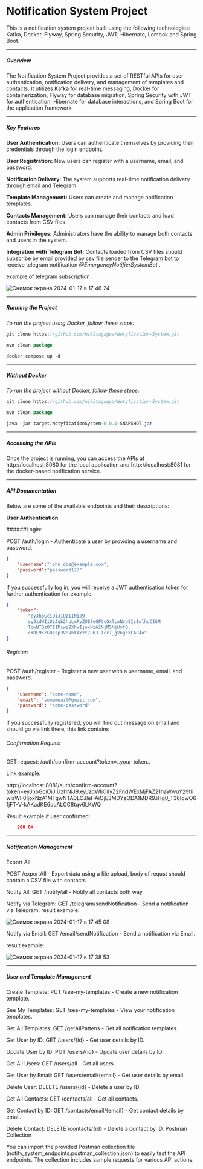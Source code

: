 # Notification System Project

This is a notification system project built using the following technologies: Kafka, Docker, Flyway, Spring Security, JWT, Hibernate, Lombok and Spring Boot.

---
##### Overview

The Notification System Project provides a set of RESTful APIs for user authentication, notification delivery, and management of templates and contacts. It utilizes Kafka for real-time messaging, Docker for containerization, Flyway for database migration, Spring Security with JWT for authentication, Hibernate for database interactions, and Spring Boot for the application framework.

---

##### Key Features

**User Authentication:** Users can authenticate themselves by providing their credentials through the login endpoint.

**User Registration:** New users can register with a username, email, and password.

**Notification Delivery:** The system supports real-time notification delivery through email and Telegram.

**Template Management:** Users can create and manage notification templates.

**Contacts Management:** Users can manage their contacts and load contacts from CSV files.

**Admin Privileges:** Administrators have the ability to manage both contacts and users in the system.

**Integration with Telegram Bot:** Contacts loaded from CSV files should subscribe by email provided by csv file sender to the Telegram bot to receive telegram notification *@EmergencyNotifierSystemBot* .

example of telegram subscription :

![Снимок экрана 2024-01-17 в 17 46 24](https://github.com/nikitagagua/Notyfication-System/assets/110698480/7a5e641a-fd33-4a5d-94c7-84419bcc044f)


----
##### Running the Project

*To run the project using Docker, follow these steps:*

```java
git clone https://github.com/nikitagagua/Notyfication-System.git

mvn clean package

docker-compose up -d
```
---

##### Without Docker
*To run the project without Docker, follow these steps:*

```java
git clone https://github.com/nikitagagua/Notyfication-System.git

mvn clean package

java -jar target/NotyficationSystem-0.0.1-SNAPSHOT.jar

```

----

##### Accessing the APIs

Once the project is running, you can access the APIs at http://localhost:8080 for the local application and http://localhost:8081 for the docker-based notification service.

---

##### API Documentation

Below are some of the available endpoints and their descriptions:

**User Authentication**

######Login:

POST /auth/login - Authenticate a user by providing a username and password.

```json
{
    "username":"john.doe@example.com",
    "password":"password123"
}
```

If you successfully log in, you will receive a JWT authentication token for further authentication
for example:

```json
{
    "token":
        "eyJhbGciOiJIUzI1NiJ9.
        eyJzdWIiOiJqb2huLmRvZUBleGFtcGxlLmNvbSIsImlhdCI6M
        TcwNTQzOTI1MiwiZXhwIjoxNzA2NjM5MjUyfQ.
        cmDE9KrGHksp3VRVht4Yzt7ubJ-Icr7_gV6gcXFAC4o"
}
```

###### Register:
POST /auth/register - Register a new user with a username, email, and password.

```json
{
    "username": "some-name",
    "email": "somemeail@gmail.com",
    "password": "some-password"
}
```

If you successfully registered, you will find out message on email and should go via link there,
this link contains 
###### Confirmation Request
GET request:
/auth/confirm-account?token=..your-token..

Link example:

http://localhost:8081/auth/confirm-account?token=eyJhbGciOiJIUzI1NiJ9.eyJzdWIiOiIyZ2FndWExMjFAZ21haWwuY29tIiwiaWF0IjoxNzA1MTgwNTA0LCJleHAiOjE3MDYzODA1MDR9.iHg0_T36IqwO61jFT-V-kAKadKE6uuALCC8tqv6LKWQ

Result example if user confirmed:

```json
    200 OK
```

----

##### Notification Management

Export All: 

POST /exportAll - Export data using a file upload, body of requst should contain a CSV file with contacts

Notify All: 
GET /notify/all - Notify all contacts both way.

Notify via Telegram: 
GET /telegram/sendNotification - Send a notification via Telegram.
result example:

![Снимок экрана 2024-01-17 в 17 45 08](https://github.com/nikitagagua/Notyfication-System/assets/110698480/fe79f9fc-df61-4cc1-a3c6-250e9dc1a8b1)


Notify via Email: 
GET /email/sendNotification - Send a notification via Email.

result example:

![Снимок экрана 2024-01-17 в 17 38 53](https://github.com/nikitagagua/Notyfication-System/assets/110698480/26f3e83d-a611-4a70-85b0-1951897fb2f8)


----

##### User and Template Management
Create Template:
PUT /see-my-templates - Create a new notification template.

See My Templates:
GET /see-my-templates - View your notification templates.

Get All Templates:
GET /getAllPattens - Get all notification templates.

Get User by ID: 
GET /users/{id} - Get user details by ID.

Update User by ID: 
PUT /users/{id} - Update user details by ID.

Get All Users: 
GET /users/all - Get all users.

Get User by Email: 
GET /users/email/{email} - Get user details by email.

Delete User: 
DELETE /users/{id} - Delete a user by ID.

Get All Contacts: 
GET /contacts/all - Get all contacts.

Get Contact by ID: 
GET /contacts/email/{email} - Get contact details by email.

Delete Contact: 
DELETE /contacts/{id} - Delete a contact by ID.
Postman Collection

You can import the provided Postman collection file (notify_system_endpoints.postman_collection.json) to easily test the API endpoints. The collection includes sample requests for various API actions.
